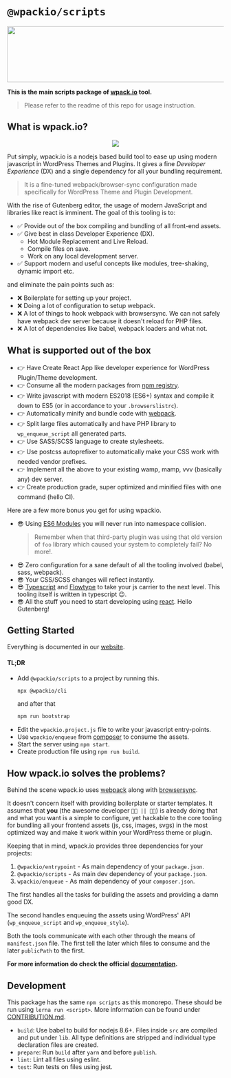 # `@wpackio/scripts`

<p align="center">
  <a href="https://wpack.io"><img width="600" height="130" src="https://raw.githubusercontent.com/swashata/wp-webpack-script/master/assets/wpackio-logo.png"></a>
</p>

**This is the main scripts package of [wpack.io](https://wpack.io) tool.**

> Please refer to the readme of this repo for usage instruction.

## What is wpack.io?

<p align="center">
  <img src="https://raw.githubusercontent.com/swashata/wp-webpack-script/master/site/frontpage/steps/05-start.gif">
</p>

Put simply, wpack.io is a nodejs based build tool to ease up using modern javascript
in WordPress Themes and Plugins. It gives a fine _Developer Experience_ (DX) and
a single dependency for all your bundling requirement.

> It is a fine-tuned webpack/browser-sync configuration made specifically for
> WordPress Theme and Plugin Development.

With the rise of Gutenberg editor, the usage of modern JavaScript and libraries
like react is imminent. The goal of this tooling is to:

-   ✅ Provide out of the box compiling and bundling of all front-end assets.
-   ✅ Give best in class Developer Experience (DX).
    -   Hot Module Replacement and Live Reload.
    -   Compile files on save.
    -   Work on any local development server.
-   ✅ Support modern and useful concepts like modules, tree-shaking, dynamic import etc.

and eliminate the pain points such as:

-   ❌ Boilerplate for setting up your project.
-   ❌ Doing a lot of configuration to setup webpack.
-   ❌ A lot of things to hook webpack with browsersync. We can not safely have webpack dev server because it doesn't reload for PHP files.
-   ❌ A lot of dependencies like babel, webpack loaders and what not.

## What is supported out of the box

-   👉 Have Create React App like developer experience for WordPress Plugin/Theme development.
-   👉 Consume all the modern packages from [npm registry](https://npmjs.com).
-   👉 Write javascript with modern ES2018 (ES6+) syntax and compile it down to ES5 (or in accordance to your `.browserslistrc`).
-   👉 Automatically minify and bundle code with [webpack](https://webpack.js.org).
-   👉 Split large files automatically and have PHP library to `wp_enqueue_script` all generated parts.
-   👉 Use SASS/SCSS language to create stylesheets.
-   👉 Use postcss autoprefixer to automatically make your CSS work with needed vendor prefixes.
-   👉 Implement all the above to your existing wamp, mamp, vvv (basically any) dev server.
-   👉 Create production grade, super optimized and minified files with one command (hello CI).

Here are a few more bonus you get for using wpackio.

-   😎 Using [ES6 Modules](https://scrimba.com/p/p4Mrt9/c9kMkhM) you will never run into namespace collision.
    > Remember when that third-party plugin was using that old version of `foo` library which caused
    > your system to completely fail? No more!.
-   😎 Zero configuration for a sane default of all the tooling involved (babel, sass, webpack).
-   😎 Your CSS/SCSS changes will reflect instantly.
-   😎 [Typescript](https://www.typescriptlang.org/) and [Flowtype](https://flow.org/) to take your js carrier to the next level. This tooling itself is written in typescript 😉.
-   😎 All the stuff you need to start developing using [react](https://reactjs.org/). Hello Gutenberg!

## Getting Started

Everything is documented in our [website](https://wpack.io).

#### TL;DR

-   Add `@wpackio/scripts` to a project by running this.
    ```bash
    npx @wpackio/cli
    ```
    and after that
    ```bash
    npm run bootstrap
    ```
-   Edit the `wpackio.project.js` file to write your javascript entry-points.
-   Use `wpackio/enqueue` from [composer](https://packagist.org/packages/wpackio/enqueue) to consume the assets.
-   Start the server using `npm start`.
-   Create production file using `npm run build`.

## How wpack.io solves the problems?

Behind the scene wpack.io uses [webpack](https://webpack.js.org/) along with
[browsersync](https://browsersync.io/).

It doesn't concern itself with providing boilerplate or starter templates. It
assumes that **you** (the awesome developer `👨‍💻 || 👩‍💻`) is already doing that and what you
want is a simple to configure, yet hackable to the core tooling for bundling
all your frontend assets (js, css, images, svgs) in the most optimized way and
make it work within your WordPress theme or plugin.

Keeping that in mind, wpack.io provides three dependencies for your projects:

1. `@wpackio/entrypoint` - As main dependency of your `package.json`.
1. `@wpackio/scripts` - As main dev dependency of your `package.json`.
1. `wpackio/enqueue` - As main dependency of your `composer.json`.

The first handles all the tasks for building the assets and providing a damn
good DX.

The second handles enqueuing the assets using WordPress' API (`wp_enqueue_script`
and `wp_enqueue_style`).

Both the tools communicate with each other through the means of `manifest.json`
file. The first tell the later which files to consume and the later `publicPath`
to the first.

**For more information do check the official [documentation](https://wpack.io).**

## Development

This package has the same `npm scripts` as this monorepo. These should be run
using `lerna run <script>`. More information can be found under [CONTRIBUTION.md](../../CONTRIBUTION.md).

-   `build`: Use babel to build for nodejs 8.6+. Files inside `src` are compiled and put under `lib`. All type definitions are stripped and individual type declaration files are created.
-   `prepare`: Run `build` after `yarn` and before `publish`.
-   `lint`: Lint all files using eslint.
-   `test`: Run tests on files using jest.
